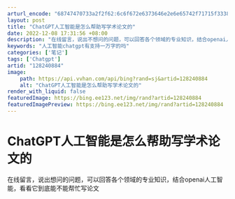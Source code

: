 ```yaml
---
arturl_encode: "68747470733a2f2f62:6c6f672e6373646e2e6e65742f71715f33383338393533332f:61727469636c652f64657461696c732f313238323430383834"
layout: post
title: "ChatGPT人工智能是怎么帮助写学术论文的"
date: 2022-12-08 17:31:56 +08:00
description: "在线留言，说出不想问的问题，可以回答各个领域的专业知识，结合openai人工智能，看看它到底能不能帮"
keywords: "人工智能chatgpt有支持一万字的吗"
categories: ['笔记']
tags: ['Chatgpt']
artid: "128240884"
image:
    path: https://api.vvhan.com/api/bing?rand=sj&artid=128240884
    alt: "ChatGPT人工智能是怎么帮助写学术论文的"
render_with_liquid: false
featuredImage: https://bing.ee123.net/img/rand?artid=128240884
featuredImagePreview: https://bing.ee123.net/img/rand?artid=128240884
---
```


# ChatGPT人工智能是怎么帮助写学术论文的

在线留言，说出想问的问题，可以回答各个领域的专业知识，结合openai人工智能，看看它到底能不能帮忙写论文
